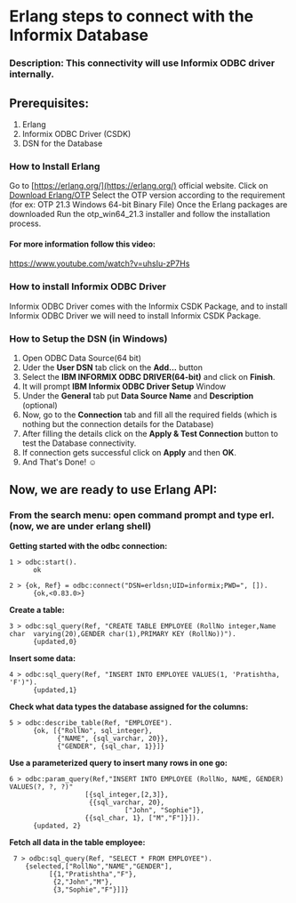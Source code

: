 # Erlang steps to connect with the Informix Database

### Description: This connectivity will use Informix ODBC driver internally.

## Prerequisites:
1) Erlang
2) Informix ODBC Driver (CSDK)
3) DSN for the Database

### How to Install Erlang
Go to [https://erlang.org/](https://erlang.org/) official website.
Click on [Download Erlang/OTP](https://www.erlang.org/downloads)
Select the OTP version according to the requirement (for ex: OTP 21.3 Windows 64-bit Binary File)
Once the Erlang packages are downloaded
Run the otp_win64_21.3 installer and follow the installation process.


#### For more information follow this video:
https://www.youtube.com/watch?v=uhsIu-zP7Hs

### How to install Informix ODBC Driver

Informix ODBC Driver comes with the Informix CSDK Package, and to install Informix ODBC Driver we will need to install Informix CSDK Package.


### How to Setup the DSN (in Windows)
1) Open ODBC Data Source(64 bit)
2) Uder the **User DSN** tab click on the **Add...** button
3) Select the **IBM INFORMIX ODBC DRIVER(64-bit)** and click on **Finish**.
4) It will prompt **IBM Informix ODBC Driver Setup** Window
5) Under the **General** tab put **Data Source Name** and **Description** (optional)
6) Now, go to the **Connection** tab and fill all the required fields (which is nothing but the connection details for the Database)
7) After filling the details click on the **Apply & Test Connection** button to test the Database connectivity.
8) If connection gets successful click on **Apply** and then **OK**.
9) And That's Done! :relaxed:

## Now, we are ready to use Erlang API:
### From the search menu: open command prompt and type **erl**. (now, we are under erlang shell)
**Getting started with the odbc connection:**
```
1 > odbc:start().
      ok  

2 > {ok, Ref} = odbc:connect("DSN=erldsn;UID=informix;PWD=", []).
      {ok,<0.83.0>}  
```

**Create a table:**	
```
3 > odbc:sql_query(Ref, "CREATE TABLE EMPLOYEE (RollNo integer,Name char  varying(20),GENDER char(1),PRIMARY KEY (RollNo))").
      {updated,0} 
```

**Insert some data:**
```
4 > odbc:sql_query(Ref, "INSERT INTO EMPLOYEE VALUES(1, 'Pratishtha, 'F')").
      {updated,1}
```

**Check what data types the database assigned for the columns:**
```
5 > odbc:describe_table(Ref, "EMPLOYEE").
      {ok, [{"RollNo", sql_integer},
            {"NAME", {sql_varchar, 20}},
            {"GENDER", {sql_char, 1}}]}
```

**Use a parameterized query to insert many rows in one go:**
```
6 > odbc:param_query(Ref,"INSERT INTO EMPLOYEE (RollNo, NAME, GENDER) VALUES(?, ?, ?)"
                   [{sql_integer,[2,3]},
                    {{sql_varchar, 20},
                             ["John", "Sophie"]},
                   {{sql_char, 1}, ["M","F"]}]).
      {updated, 2}	
```
	
**Fetch all data in the table employee:**
```
 7 > odbc:sql_query(Ref, "SELECT * FROM EMPLOYEE").	
    {selected,["RollNo","NAME","GENDER"],
          [{1,"Pratishtha","F"},
		   {2,"John","M"},
           {3,"Sophie","F"}]]}
```		   
